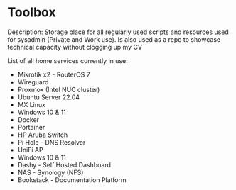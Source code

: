 # Toolbox
Description: Storage place for all regularly used scripts and resources used for sysadmin (Private and Work use). Is also used as a repo to showcase technical capacity without clogging up my CV

List of all home services currently in use:
- Mikrotik x2 - RouterOS 7
- Wireguard
- Proxmox (Intel NUC cluster)
- Ubuntu Server 22.04
- MX Linux
- Windows 10 & 11
- Docker
- Portainer
- HP Aruba Switch
- Pi Hole - DNS Resolver
- UniFi AP
- Windows 10 & 11
- Dashy - Self Hosted Dashboard
- NAS - Synology (NFS)
- Bookstack - Documentation Platform

